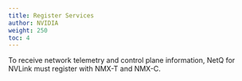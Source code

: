 ```yaml
---
title: Register Services
author: NVIDIA
weight: 250
toc: 4
---
```


To receive network telemetry and control plane information, NetQ for NVLink must register with NMX-T and NMX-C.